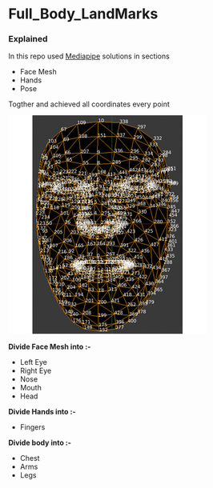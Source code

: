 # Full_Body_LandMarks

### Explained

In this repo used [Mediapipe](https://google.github.io/mediapipe/solutions/solutions.html) solutions in sections

- Face Mesh
- Hands
- Pose

Togther and achieved all coordinates every point


![alt text](Landmarks.gif)


**Divide Face Mesh into :-**

- Left Eye
- Right Eye
- Nose
- Mouth
- Head

**Divide Hands into :-**

- Fingers

**Divide body into :-**

- Chest
- Arms
- Legs
